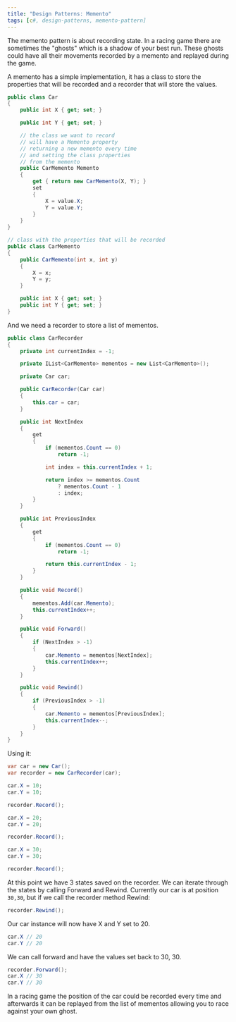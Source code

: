 ```yaml
---
title: "Design Patterns: Memento"
tags: [c#, design-patterns, memento-pattern]
---
```


The memento pattern is about recording state. In a racing game there are sometimes the "ghosts" which is a shadow of your best run. These ghosts could have all their movements recorded by a memento and replayed during the game.
<!--more-->

A memento has a simple implementation, it has a class to store the properties that will be recorded and a recorder that will store the values.

```csharp
public class Car
{
    public int X { get; set; }

    public int Y { get; set; }

    // the class we want to record
    // will have a Memento property
    // returning a new memento every time
    // and setting the class properties
    // from the memento
    public CarMemento Memento
    {
        get { return new CarMemento(X, Y); }
        set
        {
            X = value.X;
            Y = value.Y;
        }
    }
}

// class with the properties that will be recorded
public class CarMemento
{
    public CarMemento(int x, int y)
    {
        X = x;
        Y = y;
    }

    public int X { get; set; }
    public int Y { get; set; }
}
```

And we need a recorder to store a list of mementos.

```csharp
public class CarRecorder
{
    private int currentIndex = -1;

    private IList<CarMemento> mementos = new List<CarMemento>();

    private Car car;

    public CarRecorder(Car car)
    {
        this.car = car;
    }

    public int NextIndex
    {
        get
        {
            if (mementos.Count == 0)
                return -1;

            int index = this.currentIndex + 1;

            return index >= mementos.Count
                ? mementos.Count - 1
                : index;
        }
    }

    public int PreviousIndex
    {
        get
        {
            if (mementos.Count == 0)
                return -1;

            return this.currentIndex - 1;
        }
    }

    public void Record()
    {
        mementos.Add(car.Memento);
        this.currentIndex++;
    }

    public void Forward()
    {
        if (NextIndex > -1)
        {
            car.Memento = mementos[NextIndex];
            this.currentIndex++;
        }
    }

    public void Rewind()
    {
        if (PreviousIndex > -1)
        {
            car.Memento = mementos[PreviousIndex];
            this.currentIndex--;
        }
    }
}
```

Using it:

```csharp
var car = new Car();
var recorder = new CarRecorder(car);

car.X = 10;
car.Y = 10;

recorder.Record();

car.X = 20;
car.Y = 20;

recorder.Record();

car.X = 30;
car.Y = 30;

recorder.Record();
```

At this point we have 3 states saved on the recorder. We can iterate through the states by calling Forward and Rewind. Currently our car is at position ```30,30```, but if we call the recorder method Rewind:

```csharp
recorder.Rewind();
```

Our car instance will now have X and Y set to 20.

```csharp
car.X // 20
car.Y // 20
```

We can call forward and have the values set back to 30, 30.

```csharp
recorder.Forward();
car.X // 30
car.Y // 30
```

In a racing game the position of the car could be recorded every time and afterwards it can be replayed from the list of mementos allowing you to race against your own ghost.
